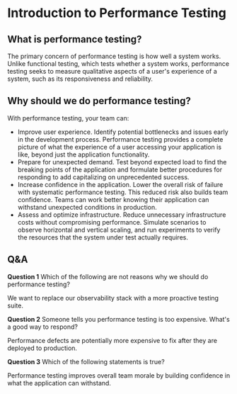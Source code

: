 # Introduction to Performance Testing

## What is performance testing?

The primary concern of performance testing is how well a system works. Unlike functional testing, which tests whether a system works, performance testing seeks to measure qualitative aspects of a user's experience of a system, such as its responsiveness and reliability.

## Why should we do performance testing?

With performance testing, your team can:

- Improve user experience. Identify potential bottlenecks and issues early in the development process. Performance testing provides a complete picture of what the experience of a user accessing your application is like, beyond just the application functionality.
- Prepare for unexpected demand. Test beyond expected load to find the breaking points of the application and formulate better procedures for responding to add capitalizing on unprecedented success.
- Increase confidence in the application. Lower the overall risk of failure with systematic performance testing. This reduced risk also builds team confidence. Teams can work better knowing their application can withstand unexpected conditions in production.
- Assess and optimize infrastructure. Reduce unnecessary infrastructure costs without compromising performance. Simulate scenarios to observe horizontal and vertical scaling, and run experiments to verify the resources that the system under test actually requires.

## Q&A

**Question 1** Which of the following are not reasons why we should do performance testing?

We want to replace our observability stack with a more proactive testing suite.

**Question 2** Someone tells you performance testing is too expensive. What's a good way to respond?

Performance defects are potentially more expensive to fix after they are deployed to production.

**Question 3** Which of the following statements is true?

Performance testing improves overall team morale by building confidence in what the application can withstand.

